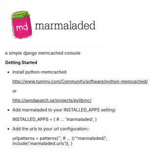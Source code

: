 ![marmaladed](https://github.com/gvnn/marmaladed/raw/master/resources/logo.md.png)

a simple django memcached console

**Getting Started**

* install python-memcached

	http://www.tummy.com/Community/software/python-memcached/
	
	or
	
	http://sendapatch.se/projects/pylibmc/
	

* Add marmaladed to your INSTALLED_APPS setting:

	INSTALLED_APPS = (
		# ...
		'marmaladed',
	)
	   
* Add the urls to your url configuration::

	urlpatterns = patterns('',
		# ...
		(r'^marmaladed/', include('marmaladed.urls')),
	)